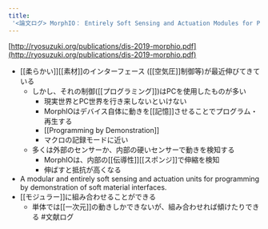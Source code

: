 ```yaml
---
title:
 '<論文ログ> MorphIO： Entirely Soft Sensing and Actuation Modules for Programming Shape Changes through Tangible Interaction'
---
```


[http://ryosuzuki.org/publications/dis-2019-morphio.pdf](http://ryosuzuki.org/publications/dis-2019-morphio.pdf)
- [[柔らかい]][[素材]]のインターフェース ([[空気圧]]制御等)が最近伸びてきている
    - しかし、それの制御([[プログラミング]])はPCを使用したものが多い
        - 現実世界とPC世界を行き来しないといけない
        - MorphIOはデバイス自体に動きを[[記憶]]させることでプログラム・再生する
        - [[Programming by Demonstration]]
        - マクロの記録モードに近い
    - 多くは外部のセンサーか、内部の硬いセンサーで動きを検知する
        - MorphIOは、内部の[[伝導性]][[スポンジ]]で伸縮を検知
        - 伸ばすと抵抗が高くなる
- A modular and entirely soft sensing and actuation units for programming by demonstration of soft material interfaces.
- [[モジュラー]]に組み合わせることができる
    - 単体では[[一次元]]の動きしかできないが、組み合わせれば傾けたりできる
#文献ログ
